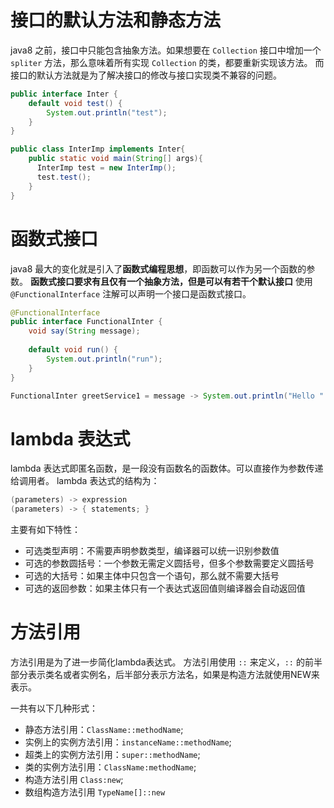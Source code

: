 
# 接口的默认方法和静态方法
java8 之前，接口中只能包含抽象方法。如果想要在 `Collection` 接口中增加一个 `spliter` 方法，那么意味着所有实现 `Collection` 的类，都要重新实现该方法。
而接口的默认方法就是为了解决接口的修改与接口实现类不兼容的问题。
```java
public interface Inter {
    default void test() {
        System.out.println("test");
    }
}

public class InterImp implements Inter{
    public static void main(String[] args){
      InterImp test = new InterImp();
      test.test();
    }
}
```

# 函数式接口
java8 最大的变化就是引入了**函数式编程思想**，即函数可以作为另一个函数的参数。
**函数式接口要求有且仅有一个抽象方法，但是可以有若干个默认接口**
使用 `@FunctionalInterface` 注解可以声明一个接口是函数式接口。
```java
@FunctionalInterface
public interface FunctionalInter {
    void say(String message);
    
    default void run() {
        System.out.println("run");
    }
}

FunctionalInter greetService1 = message -> System.out.println("Hello " + message);
```

# lambda 表达式
lambda 表达式即匿名函数，是一段没有函数名的函数体。可以直接作为参数传递给调用者。
lambda 表达式的结构为：
```java
(parameters) -> expression
(parameters) -> { statements; }
```

主要有如下特性：
- 可选类型声明：不需要声明参数类型，编译器可以统一识别参数值
- 可选的参数圆括号：一个参数无需定义圆括号，但多个参数需要定义圆括号
- 可选的大括号：如果主体中只包含一个语句，那么就不需要大括号
- 可选的返回参数：如果主体只有一个表达式返回值则编译器会自动返回值

# 方法引用
方法引用是为了进一步简化lambda表达式。
方法引用使用 `::` 来定义，`::` 的前半部分表示类名或者实例名，后半部分表示方法名，如果是构造方法就使用NEW来表示。

一共有以下几种形式：
- 静态方法引用：`ClassName::methodName`;
- 实例上的实例方法引用：`instanceName::methodName`;
- 超类上的实例方法引用：`super::methodName`;
- 类的实例方法引用：`ClassName:methodName`;
- 构造方法引用 `Class:new`;
- 数组构造方法引用 `TypeName[]::new`
